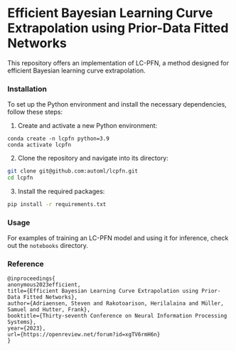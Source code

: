 
# Efficient Bayesian Learning Curve Extrapolation using Prior-Data Fitted Networks

This repository offers an implementation of LC-PFN, a method designed for efficient Bayesian learning curve extrapolation.

### Installation

To set up the Python environment and install the necessary dependencies, follow these steps:

1. Create and activate a new Python environment:
```shell
conda create -n lcpfn python=3.9
conda activate lcpfn
```

2. Clone the repository and navigate into its directory:
```bash
git clone git@github.com:automl/lcpfn.git
cd lcpfn
```

3. Install the required packages:
```bash
pip install -r requirements.txt
```

### Usage

For examples of training an LC-PFN model and using it for inference, check out the `notebooks` directory.

### Reference

```
@inproceedings{
anonymous2023efficient,
title={Efficient Bayesian Learning Curve Extrapolation using Prior-Data Fitted Networks},
author={Adriaensen, Steven and Rakotoarison, Herilalaina and Müller, Samuel and Hutter, Frank},
booktitle={Thirty-seventh Conference on Neural Information Processing Systems},
year={2023},
url={https://openreview.net/forum?id=xgTV6rmH6n}
}
```


